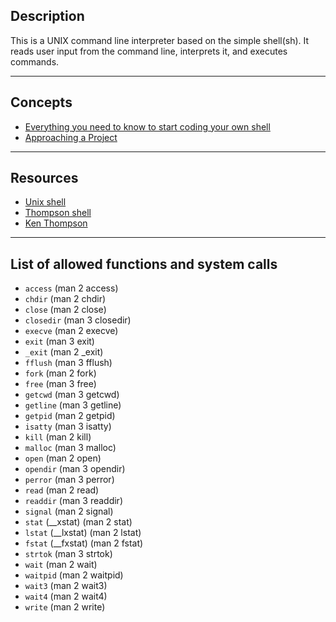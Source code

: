 ## Description
This is a UNIX command line interpreter based on the simple shell(sh). It reads user input from the command line, interprets it, and executes commands.

---
## Concepts
  * [Everything you need to know to start coding your own shell](https://intranet.alxswe.com/concepts/64)
  * [Approaching a Project](https://intranet.alxswe.com/concepts/64)

---

## Resources

  * [Unix shell](https://en.wikipedia.org/wiki/Unix_shell)
  * [Thompson shell](https://en.wikipedia.org/wiki/Thompson_shell)
  * [Ken Thompson](https://en.wikipedia.org/wiki/Ken_Thompson)

---

## List of allowed functions and system calls

  * `access` (man 2 access)
  * `chdir` (man 2 chdir)
  * `close` (man 2 close)
  * `closedir` (man 3 closedir)
  * `execve` (man 2 execve)
  * `exit` (man 3 exit)
  * `_exit` (man 2 _exit)
  * `fflush` (man 3 fflush)
  * `fork` (man 2 fork)
  * `free` (man 3 free)
  * `getcwd` (man 3 getcwd)
  * `getline` (man 3 getline)
  * `getpid` (man 2 getpid)
  * `isatty` (man 3 isatty)
  * `kill` (man 2 kill)
  * `malloc` (man 3 malloc)
  * `open` (man 2 open)
  * `opendir` (man 3 opendir)
  * `perror` (man 3 perror)
  * `read` (man 2 read)
  * `readdir` (man 3 readdir)
  * `signal` (man 2 signal)
  * `stat` (__xstat) (man 2 stat)
  * `lstat` (__lxstat) (man 2 lstat)
  * `fstat` (__fxstat) (man 2 fstat)
  * `strtok` (man 3 strtok)
  * `wait` (man 2 wait)
  * `waitpid` (man 2 waitpid)
  * `wait3` (man 2 wait3)
  * `wait4` (man 2 wait4)
  * `write` (man 2 write)